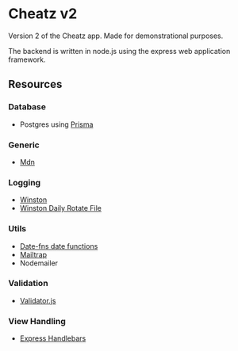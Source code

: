 # Cheatz v2

Version 2 of the Cheatz app. Made for demonstrational purposes.

The backend is written in node.js using the express web application framework.

## Resources

### Database

- Postgres using [Prisma](https://www.prisma.io/)

### Generic

- [Mdn](https://developer.mozilla.org/en-US/)


### Logging

- [Winston](https://github.com/winstonjs/winston)
- [Winston Daily Rotate File](https://github.com/winstonjs/winston-daily-rotate-file#readme)

### Utils

- [Date-fns date functions](https://date-fns.org/)
- [Mailtrap](https://mailtrap.io/inboxes)
- Nodemailer

### Validation

- [Validator.js](https://github.com/validatorjs/validator.js)

### View Handling

- [Express Handlebars](https://github.com/express-handlebars/express-handlebars)